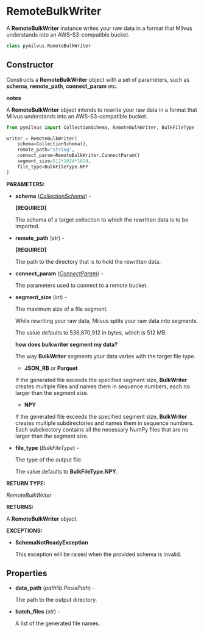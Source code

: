 # RemoteBulkWriter

A __RemoteBulkWriter__ instance writes your raw data in a format that Milvus understands into an AWS-S3-compatible bucket.

```python
class pymilvus.RemoteBulkWriter
```

## Constructor

Constructs a __RemoteBulkWriter__ object with a set of parameters, such as __schema__, __remote_path__, __connect_param__ etc.

<div class="admonition note">

<p><b>notes</b></p>

<p>A <strong>RemoteBulkWriter</strong> object intends to rewrite your raw data in a format that Milvus understands into an AWS-S3-compatible bucket.</p>

</div>

```python
from pymilvus import CollectionSchema, RemoteBulkWriter, BulkFileType

writer = RemoteBulkWriter(
    schema=CollectionSchema(),
    remote_path="string",
    connect_param=RemoteBulkWriter.ConnectParam()
    segment_size=512*1024*1024,
    file_type=BulkFileType.NPY
)
```

__PARAMETERS:__

- __schema__ (_[CollectionSchema](../../../ORM/CollectionSchema/CollectionSchema.md)_) -

    __[REQUIRED]__

    The schema of a target collection to which the rewritten data is to be imported.

- __remote_path__ (_str_) -

    __[REQUIRED]__

    The path to the directory that is to hold the rewritten data.

- __connect_param__ (_[ConnectParam](./RemoteBulkWriter-S3ConnectParam)_) -

    The parameters used to connect to a remote bucket.

- __segment_size__ (_int_) -

    The maximum size of a file segment.

    While rewriting your raw data, Milvus splits your raw data into segments.

    The value defaults to 536,870,912 in bytes, which is 512 MB.

    <div class="admonition note">

    <p><b>how does bulkwriter segment my data?</b></p>

    <p>The way <strong>BulkWriter</strong> segments your data varies with the target file type.</p>
    <ul>
    <li><strong>JSON_RB</strong> or <strong>Parquet</strong></li>
    </ul>
    <p>If the generated file exceeds the specified segment size, <strong>BulkWriter</strong> creates multiple files and names them in sequence numbers, each no larger than the segment size.</p>
    <ul>
    <li><strong>NPY</strong></li>
    </ul>
    <p>If the generated file exceeds the specified segment size, <strong>BulkWriter</strong> creates multiple subdirectories and names them in sequence numbers. Each subdirectory contains all the necessary NumPy files that are no larger than the segment size.</p>

    </div>

- __file_type__ (_BulkFileType_) -

    The type of the output file.

    The value defaults to __BulkFileType.NPY__. 

__RETURN TYPE:__

_RemoteBulkWriter_

__RETURNS:__

A __RemoteBulkWriter__ object.

__EXCEPTIONS:__

- __SchemaNotReadyException__

    This exception will be raised when the provided schema is invalid.

## Properties

- __data_path__ (_pathlib.PosixPath_) -

    The path to the output directory.

- __batch_files__ (_str_) -

    A list of the generated file names.
